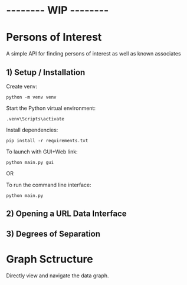 # -------- WIP -------- 
# Persons of Interest
A simple API for finding persons of interest as well as known associates

## 1) Setup / Installation
Create venv:

    python -m venv venv

Start the Python virtual environment:

    .venv\Scripts\activate

Install dependencies:

    pip install -r requirements.txt

To launch with GUI+Web link:

    python main.py gui

OR

To run the command line interface:

    python main.py
    
## 2) Opening a URL Data Interface

## 3) Degrees of Separation

# Graph Sctructure
Directly view and navigate the data graph.
